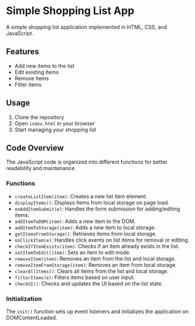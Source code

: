 # Simple Shopping List App

A simple shopping list application implemented in HTML, CSS, and JavaScript.

## Features

-    Add new items to the list
-    Edit existing items
-    Remove items
-    Filter items

## Usage

1. Clone the repository
2. Open `index.html` in your browser
3. Start managing your shopping list

## Code Overview

The JavaScript code is organized into different functions for better readability and maintenance.

### Functions

-    `createListItem(item)`: Creates a new list item element.
-    `displayItems()`: Displays items from local storage on page load.
-    `onAddItemSubmit(e)`: Handles the form submission for adding/editing items.
-    `addItemToDOM(item)`: Adds a new item to the DOM.
-    `addItemToStorage(item)`: Adds a new item to local storage.
-    `getItemsFromStorage()`: Retrieves items from local storage.
-    `onClickItem(e)`: Handles click events on list items for removal or editing.
-    `checkIfItemExists(item)`: Checks if an item already exists in the list.
-    `setItemToEdit(item)`: Sets an item to edit mode.
-    `removeItem(item)`: Removes an item from the list and local storage.
-    `removeItemFromStorage(item)`: Removes an item from local storage.
-    `clearAllItems()`: Clears all items from the list and local storage.
-    `filterItems(e)`: Filters items based on user input.
-    `checkUI()`: Checks and updates the UI based on the list state.

### Initialization

The `init()` function sets up event listeners and initializes the application on DOMContentLoaded.
